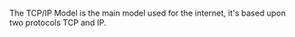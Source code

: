 The TCP/IP Model is the main model used for the internet, it's based upon two protocols TCP and IP.

